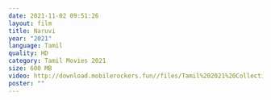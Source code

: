 ```yaml
---
date: 2021-11-02 09:51:26
layout: film
title: Naruvi
year: "2021"
language: Tamil
quality: HD
category: Tamil Movies 2021
size: 600 MB
video: http://download.mobilerockers.fun//files/Tamil%202021%20Collection/Naruvi%20(2021)/Naruvi%20(2021)%20Full%20Movies/Naruvi%20(2021)%20DVDRip/Naruvi%20(2021)%20DVDRip%20Single%20Part.mp4
poster: ""
---
```

